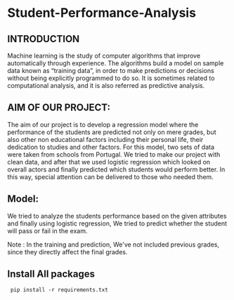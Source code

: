 # Student-Performance-Analysis


## INTRODUCTION

Machine learning is the study of computer algorithms that improve automatically through experience. The algorithms build a model on sample data known as “training data”, in order to make predictions or decisions without being explicitly programmed to do so. It is sometimes related to computational analysis, and it is also referred as predictive analysis.


## AIM OF OUR PROJECT:

The aim of our project is to develop a regression model where the performance of the students are predicted not only on mere grades, but also other non educational factors including their personal life, their dedication to studies and other factors. For this model, two sets of data were taken from schools from Portugal. We tried to make our project with clean data, and after that we used logistic regression which looked on overall actors and finally predicted which students would perform better. In this way, special attention can be delivered to those who needed them.


## Model:
We tried to analyze the students performance based on the given attributes and finally using logistic regression, We tried to predict whether the student will pass or fail in the exam.

Note : In the training and prediction, We've not included previous grades, since they directly affect the final grades.


## Install All packages

     pip install -r requirements.txt